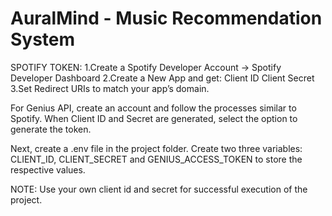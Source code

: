 # AuralMind - Music Recommendation System

SPOTIFY TOKEN:
1.Create a Spotify Developer Account → Spotify Developer Dashboard
2.Create a New App and get:
  Client ID
  Client Secret
3.Set Redirect URIs to match your app’s domain.

For Genius API, create an account and follow the processes similar to Spotify. When Client ID and Secret are generated, select the option to generate the token.

Next, create a .env file in the project folder. Create two three variables: CLIENT_ID, CLIENT_SECRET and GENIUS_ACCESS_TOKEN to store the respective values.

NOTE: Use your own client id and secret for successful execution of the project.
